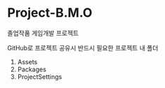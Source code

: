 # Project-B.M.O
졸업작품 게임개발 프로젝트

GitHub로 프로젝트 공유시 반드시 필요한 프로젝트 내 폴더
1. Assets
2. Packages
3. ProjectSettings
